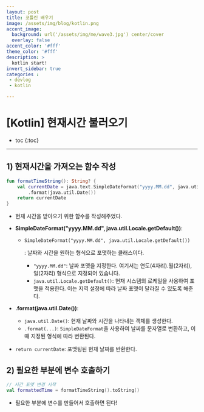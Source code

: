 ```yaml
---
layout: post
title: 코틀린 배우기
image: /assets/img/blog/kotlin.png
accent_image: 
  background: url('/assets/img/me/wave3.jpg') center/cover
  overlay: false
accent_color: '#fff'
theme_color: '#fff'
description: >
  kotlin start!
invert_sidebar: true
categories :
 - devlog	
 - kotlin

---
```


# [Kotlin] 현재시간 불러오기

* toc
{:toc}
---

## 1) 현재시간을 가져오는 함수 작성


```kotlin
fun formatTimeString(): String? {
    val currentDate = java.text.SimpleDateFormat("yyyy.MM.dd", java.util.Locale.getDefault())
        .format(java.util.Date())
    return currentDate
}
```

* 현재 시간을 받아오기 위한 함수를 작성해주었다.

* **SimpleDateFormat("yyyy.MM.dd", java.util.Locale.getDefault())**:

  - ```
    SimpleDateFormat("yyyy.MM.dd", java.util.Locale.getDefault())
    ```

    : 날짜와 시간을 원하는 형식으로 포맷하는 클래스이다.

    - `"yyyy.MM.dd"`: 날짜 포맷을 지정한다. 여기서는 연도(4자리).월(2자리), 일(2자리) 형식으로 지정되어 있습니다.
    - `java.util.Locale.getDefault()`: 현재 시스템의 로케일을 사용하여 포맷을 적용한다. 이는 지역 설정에 따라 날짜 포맷이 달라질 수 있도록 해준다.

* **.format(java.util.Date())**:

  - `java.util.Date()`: 현재 날짜와 시간을 나타내는 객체를 생성한다.
  - `.format(...)`: `SimpleDateFormat`을 사용하여 날짜를 문자열로 변환하고, 이때 지정된 형식에 따라 변환된다.

* `return currentDate`: 포맷팅된 현재 날짜를 반환한다.



## 2) 필요한 부분에 변수 호출하기

```kotlin
// 시간 포맷 변경 시작
val formattedTime = formatTimeString().toString()
```

* 필요한 부분에 변수를 만들어서 호출하면 된다!
